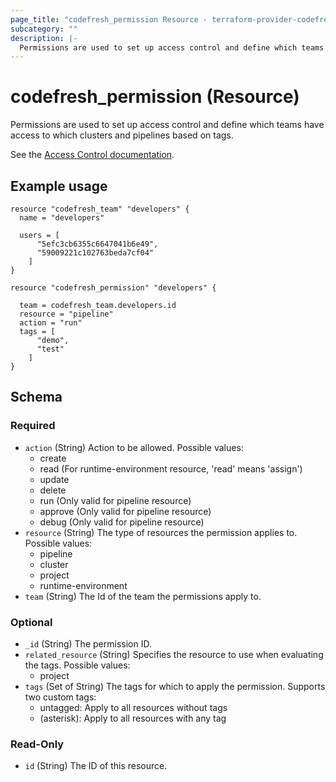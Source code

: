 ```yaml
---
page_title: "codefresh_permission Resource - terraform-provider-codefresh"
subcategory: ""
description: |-
  Permissions are used to set up access control and define which teams have access to which clusters and pipelines based on tags.
---
```


# codefresh_permission (Resource)

Permissions are used to set up access control and define which teams have access to which clusters and pipelines based on tags.

See the [Access Control documentation](https://codefresh.io/docs/docs/administration/account-user-management/access-control/).

## Example usage

```hcl
resource "codefresh_team" "developers" {
  name = "developers"

  users = [
      "5efc3cb6355c6647041b6e49",
      "59009221c102763beda7cf04"
    ]
}

resource "codefresh_permission" "developers" {

  team = codefresh_team.developers.id
  resource = "pipeline"
  action = "run"
  tags = [
      "demo",
      "test"
    ]
}
```

<!-- schema generated by tfplugindocs -->
## Schema

### Required

- `action` (String) Action to be allowed. Possible values:
	* create
	* read (For runtime-environment resource, 'read' means 'assign')
	* update
	* delete
	* run (Only valid for pipeline resource)
	* approve (Only valid for pipeline resource)
	* debug (Only valid for pipeline resource)
- `resource` (String) The type of resources the permission applies to. Possible values:
	* pipeline
	* cluster
	* project
	* runtime-environment
- `team` (String) The Id of the team the permissions apply to.

### Optional

- `_id` (String) The permission ID.
- `related_resource` (String) Specifies the resource to use when evaluating the tags. Possible values:
	* project
- `tags` (Set of String) The tags for which to apply the permission. Supports two custom tags:
	* untagged:  Apply to all resources without tags
  * (asterisk): Apply to all resources with any tag

### Read-Only

- `id` (String) The ID of this resource.
